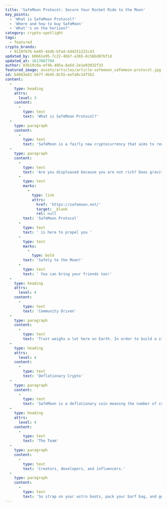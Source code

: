 ```yaml
---
title: 'SafeMoon Protocol: Secure Your Rocket Ride to the Moon'
key_points:
  - 'What is SafeMoon Protocol?'
  - 'Where and how to buy SafeMoon'
  - 'What''s on the horizon?'
category: crypto-spotlight
tags:
  - featured
crypto_brands:
  - 9110f676-be85-44db-bfad-6d4251222c43
updated_by: b0661e95-7c22-4bb7-a365-8c56bd87bf1d
updated_at: 1617607794
author: 03b19c0a-ef4b-405a-8a5d-2e1e03932f33
featured_image: assets/articles/article-safemoon_safemoon-protocol.jpg
id: b4683e62-5677-4b45-8c55-eefa0c1475b2
content:
  -
    type: heading
    attrs:
      level: 3
    content:
      -
        type: text
        text: 'What is SafeMoon Protocol?'
  -
    type: paragraph
    content:
      -
        type: text
        text: 'SafeMoon is a fairly new cryptocurrency that aims to reward long-term investment by redistributing a percentage of each transaction ( buy and sell ) to each holder.'
  -
    type: paragraph
    content:
      -
        type: text
        text: 'Are you displeased because you are not rich? Does gravity make you feel...funny? Fear not future moon prospector person! The '
      -
        type: text
        marks:
          -
            type: link
            attrs:
              href: 'https://safemoon.net/'
              target: _blank
              rel: null
        text: 'SafeMoon Protocol'
      -
        type: text
        text: ' is here to propel you '
      -
        type: text
        marks:
          -
            type: bold
        text: 'Safely to the Moon!'
      -
        type: text
        text: ' You can bring your friends too!'
  -
    type: heading
    attrs:
      level: 4
    content:
      -
        type: text
        text: 'Community Driven'
  -
    type: paragraph
    content:
      -
        type: text
        text: 'Trust weighs a lot here on Earth. In order to build a strong foundation, the developer team burned all of their tokens and participated in the fair launch with everyone else. SafeMoon is registered as an LLC'
  -
    type: heading
    attrs:
      level: 4
    content:
      -
        type: text
        text: 'Deflationary Crypto'
  -
    type: paragraph
    content:
      -
        type: text
        text: 'SafeMoon is a deflationary coin meaning the number of coins in existence will decrease over time.'
  -
    type: heading
    attrs:
      level: 4
    content:
      -
        type: text
        text: 'The Team'
  -
    type: paragraph
    content:
      -
        type: text
        text: 'Creators, developers, and influencers.'
  -
    type: paragraph
    content:
      -
        type: text
        text: 'So strap on your astro boots, pack your barf bag, and get ready to lose your lunch on the hottest new crypto coaster on the planet!'
---
```

